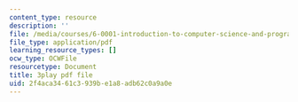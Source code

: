 ```yaml
---
content_type: resource
description: ''
file: /media/courses/6-0001-introduction-to-computer-science-and-programming-in-python-fall-2016/2f4aca3461c3939be1a8adb62c0a9a0e_-wz4iU2V-Yo.pdf
file_type: application/pdf
learning_resource_types: []
ocw_type: OCWFile
resourcetype: Document
title: 3play pdf file
uid: 2f4aca34-61c3-939b-e1a8-adb62c0a9a0e
---
```


